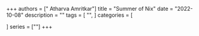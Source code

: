 +++
authors = [" Atharva Amritkar"]
title = "Summer of Nix"
date = "2022-10-08"
description = ""
tags = [
    "",
]
categories = [

]
series = [""]
+++

